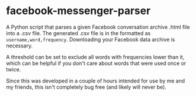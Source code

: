 # facebook-messenger-parser

A Python script that parses a given Facebook conversation archive .html file into a .csv file. The generated .csv file is in the formatted as `username,word,frequency`. Downloading your Facebook data archive is necessary.

A threshold can be set to exclude all words with frequencies lower than it, which can be helpful if you don't care about words that were used once or twice.

Since this was developed in a couple of hours intended for use by me and my friends, this isn't completely bug free (and likely will never be).
